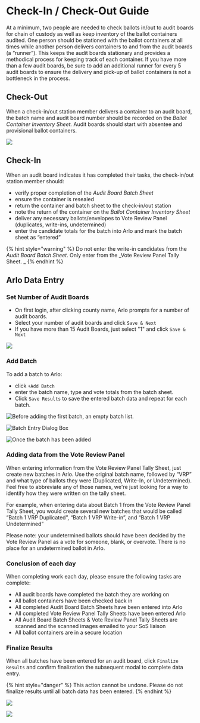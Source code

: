 # Check-In / Check-Out Guide

At a minimum, two people are needed to check ballots in/out to audit boards for chain of custody as well as keep inventory of the ballot containers audited. One person should be stationed with the ballot containers at all times while another person delivers containers to and from the audit boards (a “runner”). This keeps the audit boards stationary and provides a methodical process for keeping track of each container. If you have more than a few audit boards, be sure to add an additional runner for every 5 audit boards to ensure the delivery and pick-up of ballot containers is not a bottleneck in the process.

## Check-Out

When a check-in/out station member delivers a container to an audit board, the batch name and audit board number should be recorded on the _Ballot Container Inventory Sheet._ Audit boards should start with absentee and provisional ballot containers.

![](../.gitbook/assets/1.png)

## Check-In

When an audit board indicates it has completed their tasks, the check-in/out station member should:

* verify proper completion of the _Audit Board Batch Sheet_
* ensure the container is resealed
* return the container and batch sheet to the check-in/out station
* note the return of the container on the _Ballot Container Inventory Sheet_
* deliver any necessary ballots/envelopes to Vote Review Panel (duplicates, write-ins, undetermined)
* enter the candidate totals for the batch into Arlo and mark the batch sheet as “entered”

{% hint style="warning" %}
Do not enter the write-in candidates from the _Audit Board Batch Sheet_. Only enter from the _Vote Review Panel Tally Sheet.  _
{% endhint %}

## Arlo Data Entry

### Set Number of Audit Boards

* On first login, after clicking county name, Arlo prompts for a number of audit boards.
* Select your number of audit boards and click `Save & Next`
* If you have more than 15 Audit Boards, just select "1" and click  `Save & Next`

![](<../.gitbook/assets/image (1).png>)

### Add Batch

To add a batch to Arlo:

* click `+Add Batch`
* enter the batch name, type and vote totals from the batch sheet.
* Click `Save Results` to save the entered batch data and repeat for each batch.

![Before adding the first batch, an empty batch list.](<../.gitbook/assets/Screen Shot 2020-11-13 at 9.16.39 AM.png>)

![Batch Entry Dialog Box](<../.gitbook/assets/Screen Shot 2020-11-13 at 9.16.56 AM.png>)

![Once the batch has been added](<../.gitbook/assets/Screen Shot 2020-11-13 at 9.17.18 AM.png>)

### **Adding data from the Vote Review Panel**

When entering information from the Vote Review Panel Tally Sheet, just create new batches in Arlo.  Use the original batch name, followed by “VRP” and what type of ballots they were (Duplicated, Write-In, or Undetermined).  Feel free to abbreviate any of those names, we're just looking for a way to identify how they were written on the tally sheet.&#x20;

For example, when entering data about Batch 1 from the Vote Review Panel Tally Sheet, you would create several new batches that would be called “Batch 1 VRP Duplicated”, “Batch 1 VRP Write-in”, and “Batch 1 VRP Undetermined”

Please note: your undetermined ballots should have been decided by the Vote Review Panel as a vote for someone, blank, or overvote.  There is no place for an undetermined ballot in Arlo.

### Conclusion of each day

When completing work each day, please ensure the following tasks are complete:

* All audit boards have completed the batch they are working on
* All ballot containers have been checked back in
* All completed Audit Board Batch Sheets have been entered into Arlo
* All completed Vote Review Panel Tally Sheets have been entered Arlo
* All Audit Board Batch Sheets & Vote Review Panel Tally Sheets are scanned and the scanned images emailed to your SoS liaison&#x20;
* All ballot containers are in a secure location

### Finalize Results

When all batches have been entered for an audit board, click `Finalize Results` and confirm finalization the subsequent modal to complete data entry.

{% hint style="danger" %}
This action cannot be undone. Please do not finalize results until all batch data has been entered.
{% endhint %}

![](<../.gitbook/assets/Screen Shot 2020-11-13 at 6.27.37 AM.png>)

![](<../.gitbook/assets/Screen Shot 2020-11-13 at 6.27.49 AM.png>)

